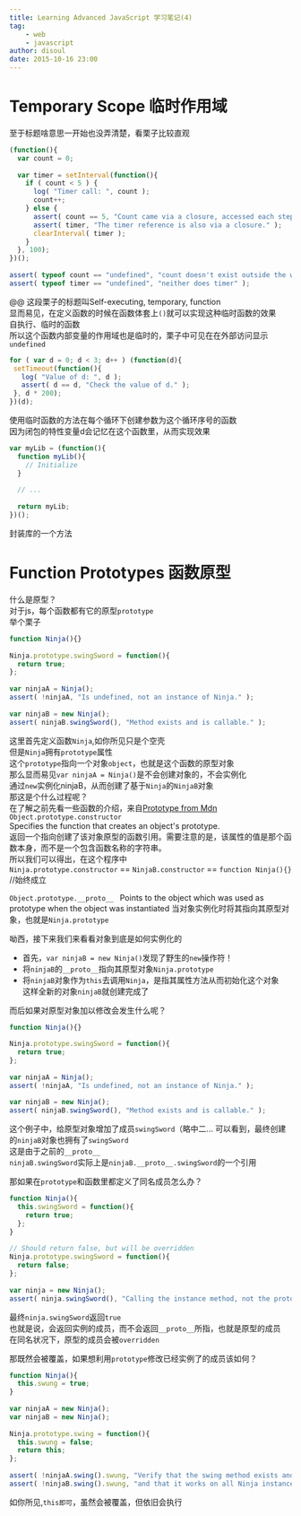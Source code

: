 ```yaml
---
title: Learning Advanced JavaScript 学习笔记(4)
tag:
    - web
    - javascript
author: disoul
date: 2015-10-16 23:00
---
```

# Temporary Scope 临时作用域
至于标题啥意思一开始也没弄清楚，看栗子比较直观  

```javascript
(function(){ 
  var count = 0; 
 
  var timer = setInterval(function(){ 
    if ( count < 5 ) { 
      log( "Timer call: ", count ); 
      count++; 
    } else { 
      assert( count == 5, "Count came via a closure, accessed each step." ); 
      assert( timer, "The timer reference is also via a closure." ); 
      clearInterval( timer ); 
    } 
  }, 100); 
})(); 
 
assert( typeof count == "undefined", "count doesn't exist outside the wrapper" ); 
assert( typeof timer == "undefined", "neither does timer" );
```
@@
这段栗子的标题叫Self-executing, temporary, function   
显而易见，在定义函数的时候在函数体套上`()`就可以实现这种临时函数的效果    
自执行、临时的函数    
所以这个函数内部变量的作用域也是临时的，栗子中可见在在外部访问显示`undefined`   
       
```javascript
for ( var d = 0; d < 3; d++ ) (function(d){ 
 setTimeout(function(){ 
   log( "Value of d: ", d ); 
   assert( d == d, "Check the value of d." ); 
 }, d * 200); 
})(d);
```
使用临时函数的方法在每个循环下创建参数为这个循环序号的函数    
因为闭包的特性变量d会记忆在这个函数里，从而实现效果   
             
```javascript
var myLib = (function(){ 
  function myLib(){ 
    // Initialize 
  } 
 
  // ... 
   
  return myLib; 
})();
```
封装库的一个方法   

# Function Prototypes 函数原型
什么是原型？    
对于js，每个函数都有它的原型`prototype`   
举个栗子

```javascript
function Ninja(){} 
 
Ninja.prototype.swingSword = function(){ 
  return true; 
}; 
 
var ninjaA = Ninja(); 
assert( !ninjaA, "Is undefined, not an instance of Ninja." ); 
 
var ninjaB = new Ninja(); 
assert( ninjaB.swingSword(), "Method exists and is callable." );
```
这里首先定义函数`Ninja`,如你所见只是个空壳   
但是`Ninja`拥有`prototype`属性    
这个`prototype`指向一个对象`object`，也就是这个函数的原型对象   
那么显而易见`var ninjaA = Ninja()`是不会创建对象的，不会实例化   
通过`new`实例化ninjaB，从而创建了基于`Ninja`的`NinjaB`对象    
那这是个什么过程呢？   
在了解之前先看一些函数的介绍，来自<a href="https://developer.mozilla.org/zh-CN/docs/Web/JavaScript/Reference/Global_Objects/Object/prototype">Prototype from Mdn</a>    
`Object.prototype.constructor`     
Specifies the function that creates an object's prototype.    
返回一个指向创建了该对象原型的函数引用。需要注意的是，该属性的值是那个函数本身，而不是一个包含函数名称的字符串。    
所以我们可以得出，在这个程序中  
`Ninja.prototype.constructor` == `NinjaB.constructor` == `function Ninja(){}`  //始终成立
               
`Object.prototype.__proto__ `
Points to the object which was used as prototype when the object was instantiated
当对象实例化时将其指向其原型对象，也就是`Ninja.prototype`
      
呦西，接下来我们来看看对象到底是如何实例化的   

* 首先，`var ninjaB = new Ninja()`发现了野生的`new`操作符！  
* 将`ninjaB`的`__proto__`指向其原型对象`Ninja.prototype`  
* 将`ninjaB`对象作为`this`去调用`Ninja`，是指其属性方法从而初始化这个对象  
这样全新的对象`ninjaB`就创建完成了  
     
而后如果对原型对象加以修改会发生什么呢？

```javascript
function Ninja(){} 
 
Ninja.prototype.swingSword = function(){ 
  return true; 
}; 
 
var ninjaA = Ninja(); 
assert( !ninjaA, "Is undefined, not an instance of Ninja." ); 
 
var ninjaB = new Ninja(); 
assert( ninjaB.swingSword(), "Method exists and is callable." );
```
这个例子中，给原型对象增加了成员`swingSword`（略中二...
可以看到，最终创建的`ninjaB`对象也拥有了`swingSword`   
这是由于之前的`__proto__`   
`ninjaB.swingSword`实际上是`ninjaB.__proto__.swingSword`的一个引用   
      
那如果在`prototype`和函数里都定义了同名成员怎么办？

```javascript
function Ninja(){ 
  this.swingSword = function(){ 
    return true; 
  }; 
} 
 
// Should return false, but will be overridden 
Ninja.prototype.swingSword = function(){ 
  return false; 
}; 
 
var ninja = new Ninja(); 
assert( ninja.swingSword(), "Calling the instance method, not the prototype method." );
```
最终`ninja.swingSword`返回`true`  
也就是说，会返回实例的成员，而不会返回`__proto__`所指，也就是原型的成员   
在同名状况下，原型的成员会被`overridden`  
        
那既然会被覆盖，如果想利用`prototype`修改已经实例了的成员该如何？ 

```javascript
function Ninja(){ 
  this.swung = true; 
} 
 
var ninjaA = new Ninja(); 
var ninjaB = new Ninja(); 
 
Ninja.prototype.swing = function(){ 
  this.swung = false; 
  return this; 
}; 
 
assert( !ninjaA.swing().swung, "Verify that the swing method exists and returns an instance." ); 
assert( !ninjaB.swing().swung, "and that it works on all Ninja instances." );
```
如你所见,`this即可`，虽然会被覆盖，但依旧会执行
